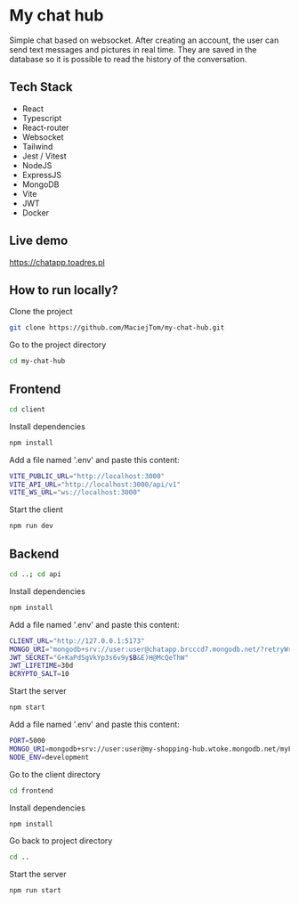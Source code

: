 # My chat hub
Simple chat based on websocket. After creating an account, the user can send text messages and pictures in real time. They are saved in the database so it is possible to read the history of the conversation.
## Tech Stack

- React
- Typescript
- React-router
- Websocket
- Tailwind
- Jest / Vitest
- NodeJS
- ExpressJS
- MongoDB
- Vite
- JWT
- Docker

## Live demo

https://chatapp.toadres.pl

## How to run locally?

Clone the project

```bash
git clone https://github.com/MaciejTom/my-chat-hub.git
```

Go to the project directory

```bash
cd my-chat-hub
```


## Frontend

```bash
cd client
```
Install dependencies

```bash
npm install
```
Add a file named '.env' and paste this content:

```bash
VITE_PUBLIC_URL="http://localhost:3000"
VITE_API_URL="http://localhost:3000/api/v1"
VITE_WS_URL="ws://localhost:3000"
```
Start the client

```bash
npm run dev
```
## Backend
```bash
cd ..; cd api
```
Install dependencies

```bash
npm install
```
Add a file named '.env' and paste this content:

```bash
CLIENT_URL="http://127.0.0.1:5173"
MONGO_URI="mongodb+srv://user:user@chatapp.brcccd7.mongodb.net/?retryWrites=true&w=majority"
JWT_SECRET="G+KaPdSgVkYp3s6v9y$B&E)H@McQeThW"
JWT_LIFETIME=30d
BCRYPTO_SALT=10
```
Start the server

```bash
npm start
```
Add a file named '.env' and paste this content:

```bash
PORT=5000
MONGO_URI=mongodb+srv://user:user@my-shopping-hub.wtoke.mongodb.net/myFirstDatabase?retryWrites=true&w=majority
NODE_ENV=development
```
Go to the client directory

```bash
cd frontend
```

Install dependencies

```bash
npm install
```


Go back to project directory

```bash
cd ..
```


Start the server
```bash
npm run start
```